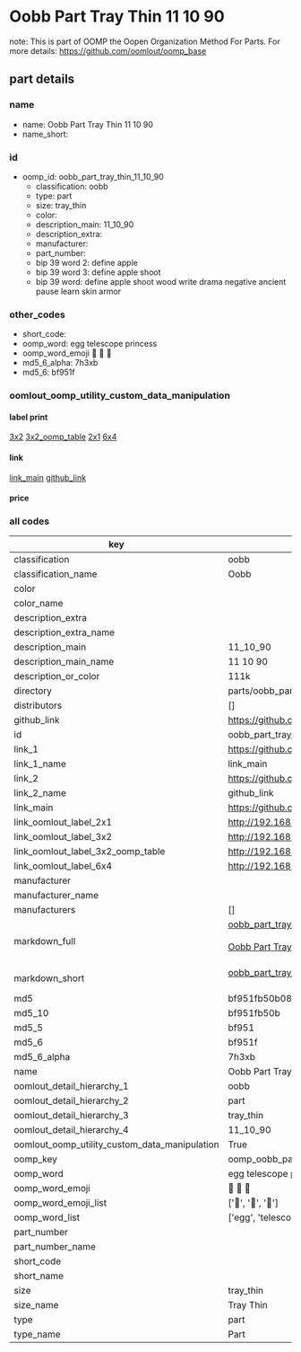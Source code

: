 # Oobb Part Tray Thin 11 10 90  

note: This is part of OOMP the Oopen Organization Method For Parts. For more details: https://github.com/oomlout/oomp_base

##  part details





### name
* name: Oobb Part Tray Thin 11 10 90
* name_short: 
### id
* oomp_id: oobb_part_tray_thin_11_10_90
  * classification: oobb
  * type: part
  * size: tray_thin
  * color: 
  * description_main: 11_10_90
  * description_extra: 
  * manufacturer: 
  * part_number: 
  * bip 39 word 2: define apple
  * bip 39 word 3: define apple shoot
  * bip 39 word: define apple shoot wood write drama negative ancient pause learn skin armor

### other_codes
* short_code: 
* oomp_word: egg telescope princess
* oomp_word_emoji :egg: :telescope: :princess:
* md5_6_alpha: 7h3xb
* md5_6: bf951f






### oomlout_oomp_utility_custom_data_manipulation
#### label print
[3x2](http://192.168.1.245:1112/?label=oomp%207h3xb)
[3x2_oomp_table](http://192.168.1.107:1112/?label=oomp%207h3xb)
[2x1](http://192.168.1.242:1112/?label=oomp%207h3xb)
[6x4](http://192.168.1.55:1112/?label=oomp%207h3xb)    

#### link

[link_main](https://github.com/oomlout/oomlout_oomp_current_version_messy/tree/main/parts/oobb_part_tray_thin_11_10_90) [github_link](https://github.com/oomlout/oomlout_oomp_part_src/tree/main/parts/oobb_part_tray_thin_11_10_90)                             

#### price







### all codes 
| key | value |  
| --- | --- |  
| classification | oobb |  
| classification_name | Oobb |  
| color |  |  
| color_name |  |  
| description_extra |  |  
| description_extra_name |  |  
| description_main | 11_10_90 |  
| description_main_name | 11 10 90 |  
| description_or_color | 111k |  
| directory | parts/oobb_part_tray_thin_11_10_90 |  
| distributors | [] |  
| github_link | https://github.com/oomlout/oomlout_oomp_part_src/tree/main/parts/oobb_part_tray_thin_11_10_90 |  
| id | oobb_part_tray_thin_11_10_90 |  
| link_1 | https://github.com/oomlout/oomlout_oomp_current_version_messy/tree/main/parts/oobb_part_tray_thin_11_10_90 |  
| link_1_name | link_main |  
| link_2 | https://github.com/oomlout/oomlout_oomp_part_src/tree/main/parts/oobb_part_tray_thin_11_10_90 |  
| link_2_name | github_link |  
| link_main | https://github.com/oomlout/oomlout_oomp_current_version_messy/tree/main/parts/oobb_part_tray_thin_11_10_90 |  
| link_oomlout_label_2x1 | http://192.168.1.242:1112/?label=oomp%207h3xb |  
| link_oomlout_label_3x2 | http://192.168.1.245:1112/?label=oomp%207h3xb |  
| link_oomlout_label_3x2_oomp_table | http://192.168.1.107:1112/?label=oomp%207h3xb |  
| link_oomlout_label_6x4 | http://192.168.1.55:1112/?label=oomp%207h3xb |  
| manufacturer |  |  
| manufacturer_name |  |  
| manufacturers | [] |  
| markdown_full | [oobb_part_tray_thin_11_10_90](https://github.com/oomlout/oomlout_oomp_current_version_messy/tree/main/parts/oobb_part_tray_thin_11_10_90)<br>[](https://github.com/oomlout/oomlout_oomp_current_version_messy/tree/main/parts/oobb_part_tray_thin_11_10_90)<br>[Oobb Part Tray Thin 11 10 90](https://github.com/oomlout/oomlout_oomp_current_version_messy/tree/main/parts/oobb_part_tray_thin_11_10_90)<br><br> |  
| markdown_short | [oobb_part_tray_thin_11_10_90](https://github.com/oomlout/oomlout_oomp_current_version_messy/tree/main/parts/oobb_part_tray_thin_11_10_90)<br><br> |  
| md5 | bf951fb50b08927d08ff4fd38d02a9cc |  
| md5_10 | bf951fb50b |  
| md5_5 | bf951 |  
| md5_6 | bf951f |  
| md5_6_alpha | 7h3xb |  
| name | Oobb Part Tray Thin 11 10 90 |  
| oomlout_detail_hierarchy_1 | oobb |  
| oomlout_detail_hierarchy_2 | part |  
| oomlout_detail_hierarchy_3 | tray_thin |  
| oomlout_detail_hierarchy_4 | 11_10_90 |  
| oomlout_oomp_utility_custom_data_manipulation | True |  
| oomp_key | oomp_oobb_part_tray_thin_11_10_90 |  
| oomp_word | egg telescope princess |  
| oomp_word_emoji | :egg: :telescope: :princess: |  
| oomp_word_emoji_list | [':egg:', ':telescope:', ':princess:'] |  
| oomp_word_list | ['egg', 'telescope', 'princess'] |  
| part_number |  |  
| part_number_name |  |  
| short_code |  |  
| short_name |  |  
| size | tray_thin |  
| size_name | Tray Thin |  
| type | part |  
| type_name | Part |  
